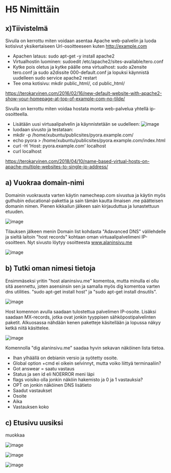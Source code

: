 # H5 Nimittäin

## x)Tiivistelmä

Sivulla on kerrottu miten voidaan asentaa Apache web-palvelin ja luoda kotisivut yksikertaiseen Url-osoitteeseen kuten http://example.com

* Apachen lataus: sudo apt-get -y install apache2
* Virtualhostin luominen: sudoedit /etc/apache2/sites-available/tero.conf
* Kytke pois oletus ja kytke päälle oma virtualhost: sudo a2ensite tero.conf ja sudo a2dissite 000-default.conf ja lopuksi käynnistä uudelleen sudo service apache2 restart
* Tee oma kotisivu: mkdir public_html/, cd public_html/

https://terokarvinen.com/2016/02/16/new-default-website-with-apache2-show-your-homepage-at-top-of-example-com-no-tilde/

Sivulla on kerrottu miten voidaa hostata monta web-palvelua yhtellä ip-osoitteella.

* Lisätään uusi virtuaalipalvelin ja käynnistetään se uudelleen: ![image](https://github.com/bgx088/linux-kurssi/assets/143337810/fdc557d6-ef60-45ea-ab56-ea3fb3c88d3d)
* luodaan sivusto ja testataan:
*  mkdir -p /home/xubuntu/publicsites/pyora.example.com/
*  echo pyora > /home/xubuntu/publicsites/pyora.example.com/index.html
*  curl -H 'Host: pyora.example.com' localhost
*  curl localhost

 https://terokarvinen.com/2018/04/10/name-based-virtual-hosts-on-apache-multiple-websites-to-single-ip-address/

## a) Vuokraa domain-nimi

Domainin vuokrausta varten käytin namecheap.com sivustua ja käytin myös guthubin educational-pakettia ja sain tämän kautta ilmaisen .me päätteisen domanin nimen. Pienen kikkailun jälkeen sain kirjauduttua ja lunastettuun etuuden. 

![image](https://github.com/bgx088/linux-kurssi/assets/143337810/fb34e2aa-05b6-4f62-b365-748aa54819fd)

Tilauksen jälkeen menin Domain list kohdasta "Adavanced DNS" välilehdelle ja sieltä laitoin "host records" kohtaan oman virtuaalipalvelimeni IP-osoitteen. Nyt sivusto löytyy osoitteesta www.alaninsivu.me

![image](https://github.com/bgx088/linux-kurssi/assets/143337810/8ea49fc3-0998-419d-a73f-e7a10b38f833)

## b) Tutki oman nimesi tietoja

Ensimmäseksi yritin "host alaninsivu.me" komentoa, mutta minulla ei ollu sitä asennettu, joten asensinsin sen ja samalla myös dig komentoa varten dns utilities. "sudo apt-get install host" ja "sudo apt-get install dnsutils".

![image](https://github.com/bgx088/linux-kurssi/assets/143337810/06e5b23f-3c08-4e75-8914-ba0f0522ded5)

Host komennon avulla saadaan tulostettua palvelimen IP-osoite. Lisäksi saadaan MX-records, jotka ovat jonkin tyyppisen sähköpostipalvelinten paketit. Alkuosassa nähdään kenen paketteje käsitellään ja lopussa näkyy ketkä niitä käsittelee.

![image](https://github.com/bgx088/linux-kurssi/assets/143337810/79ef0da5-824c-4ff5-97ba-116cbcc21a55)

Komennolla "dig alaninsivu.me" saadaa hyvin sekavan näköinen lista tietoa. 
* Ihan ylhäällä on debianin versio ja syötetty osoite.
* Global option +cmd ei oikein selvinnyt, mutta voiko liittyä terminaaliin?
* Got answear = saatu vastaus
* Status ja sen id eli NOERROR meni läpi
* flags voisiko olla jonkin näköin hakemisto ja 0 ja 1 vastauksia?
* OPT on jonkin näköinen DNS lisätieto
* Saadut vastaukset
* Osoite
* Aika
* Vastauksen koko

## c) Etusivu uusiksi

muokkaa

![image](https://github.com/bgx088/linux-kurssi/assets/143337810/0e8b6865-417d-4136-b002-7ec34327e759)

![image](https://github.com/bgx088/linux-kurssi/assets/143337810/146c7669-e171-4b23-abc7-83d02d9868fe)

![image](https://github.com/bgx088/linux-kurssi/assets/143337810/f343367d-e736-446c-b3b7-cebbef7f51f7)

